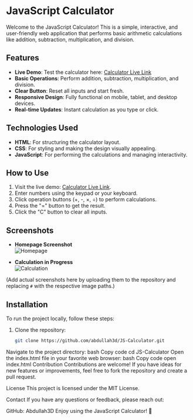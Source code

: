 # JavaScript Calculator

Welcome to the JavaScript Calculator! This is a simple, interactive, and user-friendly web application that performs basic arithmetic calculations like addition, subtraction, multiplication, and division.

## Features

- **Live Demo**: Test the calculator here: [Calculator Live Link](https://abdullah3d.github.io/JS-Calculator/)
- **Basic Operations**: Perform addition, subtraction, multiplication, and division.
- **Clear Button**: Reset all inputs and start fresh.
- **Responsive Design**: Fully functional on mobile, tablet, and desktop devices.
- **Real-time Updates**: Instant calculation as you type or click.

## Technologies Used

- **HTML**: For structuring the calculator layout.
- **CSS**: For styling and making the design visually appealing.
- **JavaScript**: For performing the calculations and managing interactivity.

## How to Use

1. Visit the live demo: [Calculator Live Link](https://abdullah3d.github.io/JS-Calculator/).
2. Enter numbers using the keypad or your keyboard.
3. Click operation buttons (+, -, ×, ÷) to perform calculations.
4. Press the "=" button to get the result.
5. Click the "C" button to clear all inputs.

## Screenshots

- **Homepage Screenshot**  
  ![Homepage](#)  

- **Calculation in Progress**  
  ![Calculation](#)

(Add actual screenshots here by uploading them to the repository and replacing `#` with the respective image paths.)

## Installation

To run the project locally, follow these steps:

1. Clone the repository:
   ```bash
   git clone https://github.com/abdullah3d/JS-Calculator.git
Navigate to the project directory:
bash
Copy code
cd JS-Calculator
Open the index.html file in your favorite web browser:
bash
Copy code
open index.html
Contribution
Contributions are welcome! If you have ideas for new features or improvements, feel free to fork the repository and create a pull request.

License
This project is licensed under the MIT License.

Contact
If you have any questions or feedback, please reach out:

GitHub: Abdullah3D
Enjoy using the JavaScript Calculator! 🎉
